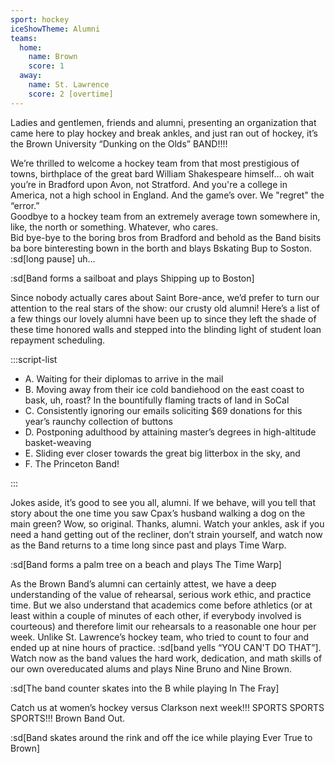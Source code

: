 ```yaml
---
sport: hockey
iceShowTheme: Alumni
teams:
  home:
    name: Brown
    score: 1
  away:
    name: St. Lawrence
    score: 2 [overtime]
---
```


Ladies and gentlemen, friends and alumni, presenting an organization that came here to play hockey and break ankles, and just ran out of hockey, it’s the Brown University “Dunking on the Olds” BAND!!!!

We’re thrilled to welcome a hockey team from that most prestigious of towns, birthplace of the great bard William Shakespeare himself… oh wait you’re in Bradford upon Avon, not Stratford. And you're a college in America, not a high school in England. And the game’s over. We "regret" the “error.”\
Goodbye to a hockey team from an extremely average town somewhere in, like, the north or something. Whatever, who cares.\
Bid bye-bye to the boring bros from Bradford and behold as the Band bisits ba bore binteresting bown in the borth and blays Bskating Bup to Soston. :sd[long pause] uh…

:sd[Band forms a sailboat and plays Shipping up to Boston]

Since nobody actually cares about Saint Bore-ance, we’d prefer to turn our attention to the real stars of the show: our crusty old alumni! Here’s a list of a few things our lovely alumni have been up to since they left the shade of these time honored walls and stepped into the blinding light of student loan repayment scheduling.

:::script-list

- A. Waiting for their diplomas to arrive in the mail
- B. Moving away from their ice cold bandiehood on the east coast to bask, uh, roast? In the bountifully flaming tracts of land in SoCal
- C. Consistently ignoring our emails soliciting $69 donations for this year’s raunchy collection of buttons
- D. Postponing adulthood by attaining master’s degrees in high-altitude basket-weaving
- E. Sliding ever closer towards the great big litterbox in the sky, and
- F. The Princeton Band!

:::

Jokes aside, it’s good to see you all, alumni. If we behave, will you tell that story about the one time you saw Cpax’s husband walking a dog on the main green? Wow, so original. Thanks, alumni. Watch your ankles, ask if you need a hand getting out of the recliner, don’t strain yourself, and watch now as the Band returns to a time long since past and plays Time Warp.

:sd[Band forms a palm tree on a beach and plays The Time Warp]

As the Brown Band’s alumni can certainly attest, we have a deep understanding of the value of rehearsal, serious work ethic, and practice time. But we also understand that academics come before athletics (or at least within a couple of minutes of each other, if everybody involved is courteous) and therefore limit our rehearsals to a reasonable one hour per week. Unlike St. Lawrence’s hockey team, who tried to count to four and ended up at nine hours of practice. :sd[band yells “YOU CAN'T DO THAT”]. Watch now as the band values the hard work, dedication, and math skills of our own overeducated alums and plays Nine B​​runo and Nine Brown.

:sd[The band counter skates into the B while playing In The Fray]

Catch us at women’s hockey versus Clarkson next week!!! SPORTS SPORTS SPORTS!!! Brown Band Out.

:sd[Band skates around the rink and off the ice while playing Ever True to Brown]
